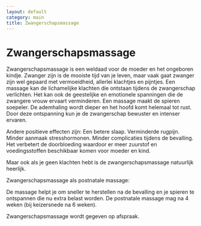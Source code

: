 ```yaml
---
layout: default
category: main
title: Zwangerschapsmassage
---
```


# Zwangerschapsmassage

Zwangerschapsmassage is een weldaad voor de moeder en het ongeboren kindje.
Zwanger zijn is de mooiste tijd van je leven, maar vaak gaat zwanger zijn wel gepaard met vermoeidheid, allerlei klachtjes en pijntjes.
Een massage kan de lichamelijke klachten die ontstaan tijdens de zwangerschap verlichten.
Het kan ook de geestelijke en emotionele spanningen die de zwangere vrouw ervaart verminderen.
Een massage maakt de spieren soepeler.
De ademhaling wordt dieper en het hoofd komt helemaal tot rust.
Door deze ontspanning kun je de zwangerschap bewuster en intenser ervaren.

Andere positieve effecten zijn:
Een betere slaap.
Verminderde rugpijn.
Minder aanmaak stresshormonen.
Minder complicaties tijdens de bevalling.
Het verbetert de doorbloeding waardoor er meer zuurstof en voedingsstoffen beschikbaar komen voor moeder en kind.

Maar ook als je geen klachten hebt is de zwangerschapsmassage natuurlijk heerlijk.






Zwangerschapsmassage als postnatale massage:

De massage helpt je om sneller te herstellen na de bevalling en je spieren te ontspannen die nu extra belast worden.
De postnatale massage mag na 4 weken (bij keizersnede na 6 weken).

Zwangerschapsmassage wordt gegeven op afspraak.








